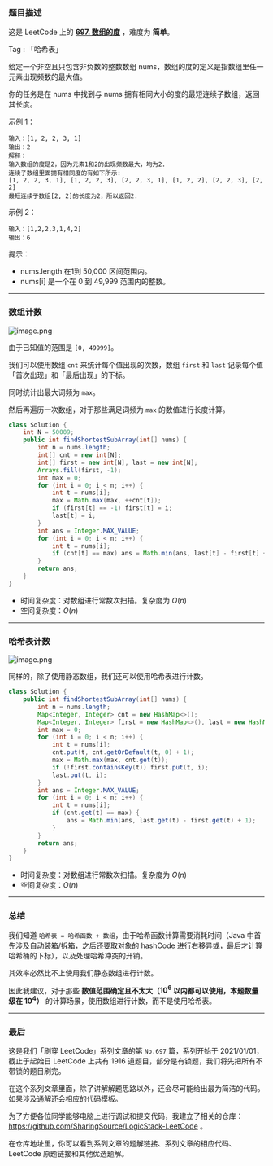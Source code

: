 ### 题目描述

这是 LeetCode 上的 **[697. 数组的度](https://leetcode-cn.com/problems/degree-of-an-array/solution/shu-zu-ji-shu-ha-xi-biao-ji-shu-jie-fa-y-a0mg/)** ，难度为 **简单**。

Tag : 「哈希表」



给定一个非空且只包含非负数的整数数组 nums，数组的度的定义是指数组里任一元素出现频数的最大值。

你的任务是在 nums 中找到与 nums 拥有相同大小的度的最短连续子数组，返回其长度。


示例 1：
```
输入：[1, 2, 2, 3, 1]
输出：2
解释：
输入数组的度是2，因为元素1和2的出现频数最大，均为2.
连续子数组里面拥有相同度的有如下所示:
[1, 2, 2, 3, 1], [1, 2, 2, 3], [2, 2, 3, 1], [1, 2, 2], [2, 2, 3], [2, 2]
最短连续子数组[2, 2]的长度为2，所以返回2.
```
示例 2：
```
输入：[1,2,2,3,1,4,2]
输出：6
```

提示：
* nums.length 在1到 50,000 区间范围内。
* nums[i] 是一个在 0 到 49,999 范围内的整数。

---

### 数组计数

![image.png](https://pic.leetcode-cn.com/1613799894-ZftKMC-image.png)

由于已知值的范围是 `[0, 49999]`。

我们可以使用数组 `cnt` 来统计每个值出现的次数，数组 `first` 和 `last` 记录每个值「首次出现」和「最后出现」的下标。

同时统计出最大词频为 `max`。

然后再遍历一次数组，对于那些满足词频为 `max` 的数值进行长度计算。

```java
class Solution {
    int N = 50009;
    public int findShortestSubArray(int[] nums) {
        int n = nums.length;
        int[] cnt = new int[N];
        int[] first = new int[N], last = new int[N];
        Arrays.fill(first, -1);
        int max = 0;
        for (int i = 0; i < n; i++) {
            int t = nums[i];
            max = Math.max(max, ++cnt[t]);
            if (first[t] == -1) first[t] = i;
            last[t] = i;
        }
        int ans = Integer.MAX_VALUE;
        for (int i = 0; i < n; i++) {
            int t = nums[i];
            if (cnt[t] == max) ans = Math.min(ans, last[t] - first[t] + 1);
        }
        return ans;
    }
}
```
* 时间复杂度：对数组进行常数次扫描。复杂度为 $O(n)$
* 空间复杂度：$O(n)$


***

### 哈希表计数

![image.png](https://pic.leetcode-cn.com/1613799953-HZKoaL-image.png)

同样的，除了使用静态数组，我们还可以使用哈希表进行计数。

```java 
class Solution {
    public int findShortestSubArray(int[] nums) {
        int n = nums.length;
        Map<Integer, Integer> cnt = new HashMap<>();
        Map<Integer, Integer> first = new HashMap<>(), last = new HashMap<>();
        int max = 0;
        for (int i = 0; i < n; i++) {
            int t = nums[i];
            cnt.put(t, cnt.getOrDefault(t, 0) + 1);
            max = Math.max(max, cnt.get(t));
            if (!first.containsKey(t)) first.put(t, i);
            last.put(t, i);
        }
        int ans = Integer.MAX_VALUE;
        for (int i = 0; i < n; i++) {
            int t = nums[i];
            if (cnt.get(t) == max) {
                ans = Math.min(ans, last.get(t) - first.get(t) + 1);
            }
        }
        return ans;
    }
}
```
* 时间复杂度：对数组进行常数次扫描。复杂度为 $O(n)$
* 空间复杂度：$O(n)$


***

### 总结

我们知道 `哈希表 = 哈希函数 + 数组`，由于哈希函数计算需要消耗时间（Java 中首先涉及自动装箱/拆箱，之后还要取对象的 hashCode 进行右移异或，最后才计算哈希桶的下标），以及处理哈希冲突的开销。

其效率必然比不上使用我们静态数组进行计数。

因此我建议，对于那些 **数值范围确定且不太大（$10^6$ 以内都可以使用，本题数量级在 $10^4$）** 的计算场景，使用数组进行计数，而不是使用哈希表。


---

### 最后

这是我们「刷穿 LeetCode」系列文章的第 `No.697` 篇，系列开始于 2021/01/01，截止于起始日 LeetCode 上共有 1916 道题目，部分是有锁题，我们将先把所有不带锁的题目刷完。

在这个系列文章里面，除了讲解解题思路以外，还会尽可能给出最为简洁的代码。如果涉及通解还会相应的代码模板。

为了方便各位同学能够电脑上进行调试和提交代码，我建立了相关的仓库：https://github.com/SharingSource/LogicStack-LeetCode 。

在仓库地址里，你可以看到系列文章的题解链接、系列文章的相应代码、LeetCode 原题链接和其他优选题解。

